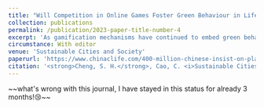 ```yaml
---
title: "Will Competition in Online Games Foster Green Behaviour in Life? The Relationship Between Gamification Affordances and Engagement in Green Behaviours."
collection: publications
permalink: /publication/2023-paper-title-number-4
excerpt: 'As gamification mechanisms have continued to embed green behaviours, users of Ant Forest—a pioneer in gamification systems in China—have begun to show unexpected reactions. This paper explored the psychological mechanisms influencing users’ participation in green behaviours in the new Ant Forest scenarios from the perspective of user psychology in combination with gamification affordances and cognitive evaluation theory. '
circumstance: With editor
venue: 'Sustainable Cities and Society'
paperurl: 'https://www.chinaclife.com/400-million-chinese-insist-on-planting-trees-on-mobiles-ant-forest-alipay-2019/'
citation: '<strong>Cheng, S. H.</strong>, Cao, C. <i>Sustainable Cities and Society (SCIE Q1, If=11.7)</i>, With editor.'
---
```



<p> ~~what's wrong with this journal, I have stayed in this status for already 3 months!😢~~ </p>

